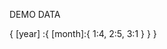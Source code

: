 DEMO DATA

{
    [year] :{
       [month]:{
           1:4,
           2:5,
           3:1 
       }
    }
}